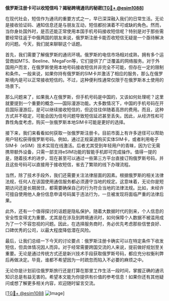 **俄罗斯注册卡可以收短信吗？揭秘跨境通讯的秘密[[TG💪+ @esim1088](https://t.me/s/esim1088)]**

在现代社会，短信作为通讯的重要方式之一，早已深深融入我们的日常生活。无论是接收验证码、通知信息还是与朋友互动，短信都扮演着不可或缺的角色。然而，当你身处国外时，是否还能正常使用本国手机号码接收短信呢？特别是对于那些需要经常往返于中俄两国的朋友来说，俄罗斯注册卡能否收短信无疑是一个亟待解决的问题。今天，我们就来聊聊这个话题。

首先，我们需要了解俄罗斯的通讯环境。俄罗斯的电信市场相对成熟，拥有多个运营商如MTS、Beeline、MegaFon等，它们提供了广泛覆盖的网络服务。对于外国用户而言，在俄罗斯使用本地号码接收短信并非完全不可能，但存在一定的限制和条件。一般来说，如果你持有俄罗斯的SIM卡并激活了相应的服务，那么在俄罗斯境内是可以正常接收短信的。不过，这种便利性通常仅限于在俄罗斯本土使用的场景下。

那么问题来了，如果我人在俄罗斯，但手机号码是中国的，又该如何处理呢？这里就要提到一个重要的概念——国际漫游功能。大多数情况下，中国的手机号码在开启国际漫游后，是可以继续接收短信的，但这往往伴随着高昂的费用。而且，这种方式并不稳定，可能会因为信号问题导致短信延迟甚至丢失。因此，从经济性和可靠性角度考虑，购买一张俄罗斯本地SIM卡可能是更好的选择。

接下来，我们来看看如何获取一张俄罗斯注册卡。目前市面上有许多途径可以帮助用户轻松获得俄罗斯号码。例如，通过正规渠道购买实体SIM卡，或者利用电子SIM卡（eSIM）技术实现在线激活。后者尤其受到年轻用户的青睐，因为它无需携带额外设备，只需一部支持eSIM功能的智能手机即可完成操作。值得一提的是，随着技术的进步，现在甚至可以通过一些第三方平台直接订购俄罗斯号码，并且这些号码可以直接用于接收短信，省去了繁琐的线下办理流程。

当然，除了技术手段外，我们还需要关注法律层面的因素。根据俄罗斯的相关法律法规，任何人在该国使用通信服务都必须遵守当地的规定。这意味着，无论你是短期访问还是长期居住，都需要确保自己的行为符合当地的法律法规。比如，未经许可擅自使用他人身份信息申请号码属于违法行为，一旦被发现将面临严重的法律后果。

此外，还有一个值得探讨的话题是隐私保护。随着大数据时代的到来，个人信息的安全性变得尤为重要。尤其是在涉及到跨境通讯时，如何保障个人数据不被滥用成为了一个不容忽视的问题。因此，在选择服务商时，务必优先考虑那些信誉良好、口碑优秀的公司，以最大程度降低潜在风险。

最后，让我们总结一下今天的讨论要点：俄罗斯注册卡确实可以在特定条件下收发短信，但具体情况因人而异。对于经常需要跨国交流的人来说，提前做好规划至关重要。无论是通过传统方式还是新兴技术手段获取俄罗斯号码，都应充分权衡利弊后再做决定。毕竟，谁都不希望因为一时疏忽而陷入不必要的麻烦之中。

无论你是计划前往俄罗斯旅行还是打算在那里工作生活一段时间，掌握正确的通讯知识总是有益无害的。希望本文能为你提供有价值的参考信息！如果你还有其他疑问或想了解更多相关内容，欢迎随时留言交流。

[[TG💪+ @esim1088](https://t.me/s/esim1088) ![Image](https://i.postimg.cc/4NQfJmqS/Snipaste-2025-05-13-00-14-12.png)]